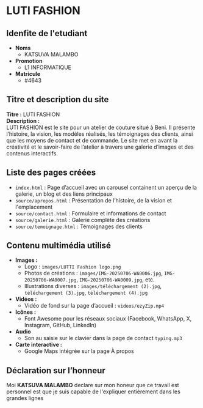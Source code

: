 # LUTI FASHION

## Idenfite de l'etudiant
- **Noms**
  - KATSUVA MALAMBO
- **Promotion**
  - L1 INFORMATIQUE
- **Matricule**
  - #4643

## Titre et description du site
**Titre :** LUTI FASHION  
**Description :**  
LUTI FASHION est le site pour un atelier de couture situé à Beni. Il présente l’histoire, la vision, les modèles réalisés, les témoignages des clients, ainsi que les moyens de contact et de commande. Le site met en avant la créativité et le savoir-faire de l’atelier à travers une galerie d’images et des contenus interactifs.

## Liste des pages créées
- `index.html` : Page d’accueil avec  un carousel containent un aperçu de la galerie, un blog et des liens principaux
- `source/apropos.html` : Présentation de l’histoire, de la vision et l'emplacement 
- `source/contact.html` : Formulaire et informations de contact
- `source/galerie.html` : Galerie complète des créations
- `source/temoignage.html` : Témoignages des clients

## Contenu multimédia utilisé
- **Images :**
  - Logo : `images/LUTTI Fashion logo.png`
  - Photos de créations : `images/IMG-20250706-WA0006.jpg`, `IMG-20250706-WA0007.jpg`, `IMG-20250706-WA0009.jpg`, etc.
  - Illustrations diverses : `images/téléchargement (2).jpg`, `téléchargement (3).jpg`, `téléchargement (4).jpg`
- **Vidéos :**
  - Vidéo de fond sur la page d’accueil : `videos/ezyZip.mp4`
- **Icônes :**
  - Font Awesome pour les réseaux sociaux (Facebook, WhatsApp, X, Instagram, GitHub, LinkedIn)
- **Audio**
  - Son au saisie sur le clavier dans la page de contact `typing.mp3`
- **Carte interactive :**
  - Google Maps intégrée sur la page À propos

## Déclaration sur l’honneur
  Moi **KATSUVA MALAMBO** declare sur mon honeur que ce travail est personnel est que je suis capable de l'expliquer entièrement dans les grandes lignes
